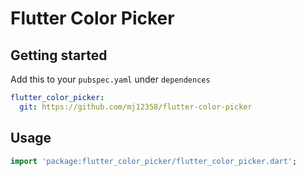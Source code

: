 # Flutter Color Picker

## Getting started

Add this to your `pubspec.yaml` under `dependences`

```yaml
flutter_color_picker:
  git: https://github.com/mj12358/flutter-color-picker
```

## Usage

```dart
import 'package:flutter_color_picker/flutter_color_picker.dart';
```